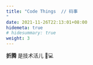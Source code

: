 ```yaml
---
title: "Code Things  // 码事
"
date: 2021-11-26T22:13:01+08:00
hidemeta: true
# hidesummary: true
weight: 3
---
```

**折腾** 是技术活儿 🔧💻